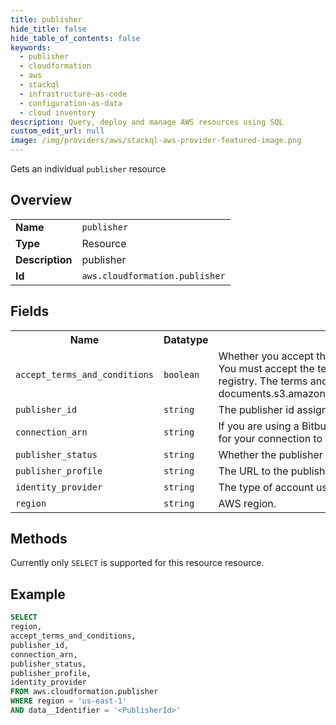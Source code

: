 ```yaml
---
title: publisher
hide_title: false
hide_table_of_contents: false
keywords:
  - publisher
  - cloudformation
  - aws
  - stackql
  - infrastructure-as-code
  - configuration-as-data
  - cloud inventory
description: Query, deploy and manage AWS resources using SQL
custom_edit_url: null
image: /img/providers/aws/stackql-aws-provider-featured-image.png
---
```

Gets an individual <code>publisher</code> resource

## Overview
<table><tbody>
<tr><td><b>Name</b></td><td><code>publisher</code></td></tr>
<tr><td><b>Type</b></td><td>Resource</td></tr>
<tr><td><b>Description</b></td><td>publisher</td></tr>
<tr><td><b>Id</b></td><td><code>aws.cloudformation.publisher</code></td></tr>
</tbody></table>

## Fields
<table><tbody>
<tr><th>Name</th><th>Datatype</th><th>Description</th></tr>
<tr><td><code>accept_terms_and_conditions</code></td><td><code>boolean</code></td><td>Whether you accept the terms and conditions for publishing extensions in the CloudFormation registry. You must accept the terms and conditions in order to publish public extensions to the CloudFormation registry. The terms and conditions can be found at https:&#x2F;&#x2F;cloudformation-registry-documents.s3.amazonaws.com&#x2F;Terms_and_Conditions_for_AWS_CloudFormation_Registry_Publishers.pdf</td></tr>
<tr><td><code>publisher_id</code></td><td><code>string</code></td><td>The publisher id assigned by CloudFormation for publishing in this region.</td></tr>
<tr><td><code>connection_arn</code></td><td><code>string</code></td><td>If you are using a Bitbucket or GitHub account for identity verification, the Amazon Resource Name (ARN) for your connection to that account.</td></tr>
<tr><td><code>publisher_status</code></td><td><code>string</code></td><td>Whether the publisher is verified.</td></tr>
<tr><td><code>publisher_profile</code></td><td><code>string</code></td><td>The URL to the publisher's profile with the identity provider.</td></tr>
<tr><td><code>identity_provider</code></td><td><code>string</code></td><td>The type of account used as the identity provider when registering this publisher with CloudFormation.</td></tr>
<tr><td><code>region</code></td><td><code>string</code></td><td>AWS region.</td></tr>

</tbody></table>

## Methods
Currently only <code>SELECT</code> is supported for this resource resource.

## Example
```sql
SELECT
region,
accept_terms_and_conditions,
publisher_id,
connection_arn,
publisher_status,
publisher_profile,
identity_provider
FROM aws.cloudformation.publisher
WHERE region = 'us-east-1'
AND data__Identifier = '<PublisherId>'
```
